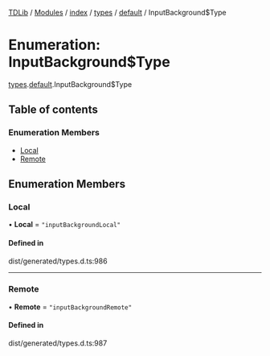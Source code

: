 [TDLib](../README.md) / [Modules](../modules.md) / [index](../modules/index.md) / [types](../modules/index.types.md) / [default](../modules/index.types.default.md) / InputBackground$Type

# Enumeration: InputBackground$Type

[types](../modules/index.types.md).[default](../modules/index.types.default.md).InputBackground$Type

## Table of contents

### Enumeration Members

- [Local](index.types.default.InputBackground_Type.md#local)
- [Remote](index.types.default.InputBackground_Type.md#remote)

## Enumeration Members

### Local

• **Local** = ``"inputBackgroundLocal"``

#### Defined in

dist/generated/types.d.ts:986

___

### Remote

• **Remote** = ``"inputBackgroundRemote"``

#### Defined in

dist/generated/types.d.ts:987
